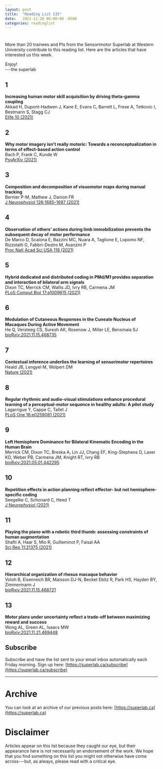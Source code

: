 ```yaml
---
layout: post
title:  "Reading List 135"
date:   2021-11-26 06:00:00 -0500
categories: readinglist
---
```


# 

More than 20 trainees and PIs from the Sensorimotor Superlab at Western University contribute to this reading list. Here are the articles that have interested us this week.

Enjoy!  
---the superlab

## 1
**Increasing human motor skill acquisition by driving theta-gamma coupling**  
Akkad H, Dupont-Hadwen J, Kane E, Evans C, Barrett L, Frese A, Tetkovic I, Bestmann S, Stagg CJ  
[Elife 10 (2021)](https://dx.doi.org/10.7554/eLife.67355)

## 2
**Why motor imagery isn’t really motoric: Towards a reconceptualization in terms of effect-based action control**  
Bach P, Frank C, Kunde W  
[PsyArXiv (2021)](https://osf.io/bkf76)

## 3
**Composition and decomposition of visuomotor maps during manual tracking**  
Bernier P-M, Mathew J, Danion FR  
[J Neurophysiol 126:1685–1697 (2021)](https://dx.doi.org/10.1152/jn.00058.2021)

## 4
**Observation of others’ actions during limb immobilization prevents the subsequent decay of motor performance**  
De Marco D, Scalona E, Bazzini MC, Nuara A, Taglione E, Lopomo NF, Rizzolatti G, Fabbri-Destro M, Avanzini P  
[Proc Natl Acad Sci USA 118 (2021)](https://dx.doi.org/10.1073/pnas.2025979118)

## 5
**Hybrid dedicated and distributed coding in PMd/M1 provides separation and interaction of bilateral arm signals**  
Dixon TC, Merrick CM, Wallis JD, Ivry RB, Carmena JM  
[PLoS Comput Biol 17:e1009615 (2021)](https://dx.doi.org/10.1371/journal.pcbi.1009615)

## 6
**Modulation of Cutaneous Responses in the Cuneate Nucleus of Macaques During Active Movement**  
He Q, Versteeg CS, Suresh AK, Rosenow J, Miller LE, Bensmaia SJ  
[bioRxiv:2021.11.15.468735](https://www.biorxiv.org/content/10.1101/2021.11.15.468735v2)

## 7
**Contextual inference underlies the learning of sensorimotor repertoires**  
Heald JB, Lengyel M, Wolpert DM  
[Nature (2021)](https://www.nature.com/articles/s41586-021-04129-3)

## 8
**Regular rhythmic and audio-visual stimulations enhance procedural learning of a perceptual-motor sequence in healthy adults: A pilot study**  
Lagarrigue Y, Cappe C, Tallet J  
[PLoS One 16:e0259081 (2021)](https://dx.doi.org/10.1371/journal.pone.0259081)

## 9
**Left Hemisphere Dominance for Bilateral Kinematic Encoding in the Human Brain**  
Merrick CM, Dixon TC, Breska A, Lin JJ, Chang EF, King-Stephens D, Laxer KD, Weber PB, Carmena JM, Knight RT, Ivry RB  
[bioRxiv:2021.05.01.442295](https://www.biorxiv.org/content/10.1101/2021.05.01.442295v1)

## 10
**Repetition effects in action planning reflect effector- but not hemisphere-specific coding**  
Seegelke C, Schonard C, Heed T  
[J Neurophysiol (2021)](https://dx.doi.org/10.1152/jn.00326.2021)

## 11
**Playing the piano with a robotic third thumb: assessing constraints of human augmentation**  
Shafti A, Haar S, Mio R, Guilleminot P, Faisal AA  
[Sci Rep 11:21375 (2021)](https://dx.doi.org/10.1038/s41598-021-00376-6)

## 12
**Hierarchical organization of rhesus macaque behavior**  
Voloh B, Eisenreich BR, Maisson DJ-N, Becket Ebitz R, Park HS, Hayden BY, Zimmermann J  
[bioRxiv:2021.11.15.468721](https://www.biorxiv.org/content/10.1101/2021.11.15.468721v1)

## 13
**Motor plans under uncertainty reflect a trade-off between maximizing reward and success**  
Wong AL, Green AL, Isaacs MW  
[bioRxiv:2021.11.21.469448](https://www.biorxiv.org/content/10.1101/2021.11.21.469448v1)


## Subscribe
Subscribe and have the list sent to your email inbox automatically each Friday morning. Sign up here: [https://superlab.ca/subscribe](https://superlab.ca/subscribe)


---
# Archive
You can look at an archive of our previous posts here: [https://superlab.ca](https://superlab.ca)


# Disclaimer
Articles appear on this list because they caught our eye, but their appearance here is not necessarily an endorsement of the work. We hope that you find something on this list you might not otherwise have come across---but, as always, please read with a critical eye.
